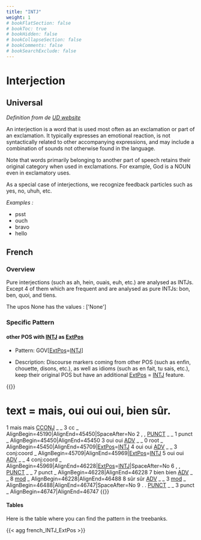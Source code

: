 ```yaml
---
title: "INTJ"
weight: 1
# bookFlatSection: false
# bookToc: true
# bookHidden: false
# bookCollapseSection: false
# bookComments: false
# bookSearchExclude: false
---
```


# Interjection

## Universal 

*Definition from de [UD website](https://universaldependencies.org/u/pos/INTJ.html)*

An interjection is a word that is used most often as an exclamation or part of an exclamation. It typically expresses an emotional reaction, is not syntactically related to other accompanying expressions, and may include a combination of sounds not otherwise found in the language.

Note that words primarily belonging to another part of speech retains their original category when used in exclamations. For example, God is a NOUN even in exclamatory uses.

As a special case of interjections, we recognize feedback particles such as yes, no, uhuh, etc.

*Examples :*
* psst
* ouch
* bravo
* hello


## French

### Overview

 Pure interjections (such as ah, hein, ouais, euh, etc.) are analysed as INTJs.  Except 4 of them which are frequent and are analysed as pure INTJs: bon, ben, quoi, and tiens.

 The upos None has the values : ['None']


### Specific Pattern

#### other POS with [INTJ](docs/general_guideline/Upos/INTJ.md) as [ExtPos](docs/general_guideline/Misc/ExtPos.md) 

- Pattern: GOV[[ExtPos](docs/general_guideline/Misc/ExtPos.md)=[INTJ](docs/general_guideline/Upos/INTJ.md)]


- Description: Discourse markers coming from other POS (such as enfin, chouette, disons, etc.), as well as idioms (such as en fait, tu sais, etc.), keep their original POS but have an additional [ExtPos](docs/general_guideline/Misc/ExtPos.md) = [INTJ](docs/general_guideline/Upos/INTJ.md) feature.

{{<conll>}} 
# text = mais, oui oui oui, bien sûr.
1	mais	mais	[CCONJ](docs/general_guideline/Upos/CCONJ.md)	_	_	3	cc	_	AlignBegin=45190|AlignEnd=45450|SpaceAfter=No
2	,	,	[PUNCT](docs/general_guideline/Upos/PUNCT.md)	_	_	1	punct	_	AlignBegin=45450|AlignEnd=45450
3	oui	oui	[ADV](docs/general_guideline/Upos/ADV.md)	_	_	0	root	_	AlignBegin=45450|AlignEnd=45709|[ExtPos](docs/general_guideline/Misc/ExtPos.md)=[INTJ](docs/general_guideline/Upos/INTJ.md)
4	oui	oui	[ADV](docs/general_guideline/Upos/ADV.md)	_	_	3	conj:coord	_	AlignBegin=45709|AlignEnd=45969|[ExtPos](docs/general_guideline/Misc/ExtPos.md)=[INTJ](docs/general_guideline/Upos/INTJ.md)
5	oui	oui	[ADV](docs/general_guideline/Upos/ADV.md)	_	_	4	conj:coord	_	AlignBegin=45969|AlignEnd=46228|[ExtPos](docs/general_guideline/Misc/ExtPos.md)=[INTJ](docs/general_guideline/Upos/INTJ.md)|SpaceAfter=No
6	,	,	[PUNCT](docs/general_guideline/Upos/PUNCT.md)	_	_	7	punct	_	AlignBegin=46228|AlignEnd=46228
7	bien	bien	[ADV](docs/general_guideline/Upos/ADV.md)	_	_	8	[mod](docs/general_guideline/Syntactic_relations/mod/mod.md)	_	AlignBegin=46228|AlignEnd=46488
8	sûr	sûr	[ADV](docs/general_guideline/Upos/ADV.md)	_	_	3	[mod](docs/general_guideline/Syntactic_relations/mod/mod.md)	_	AlignBegin=46488|AlignEnd=46747|SpaceAfter=No
9	.	.	[PUNCT](docs/general_guideline/Upos/PUNCT.md)	_	_	3	punct	_	AlignBegin=46747|AlignEnd=46747
{{</conll>}}

#### Tables

 Here is the table where you can find the pattern in the treebanks.

{{< agg french_INTJ_ExtPos >}}



